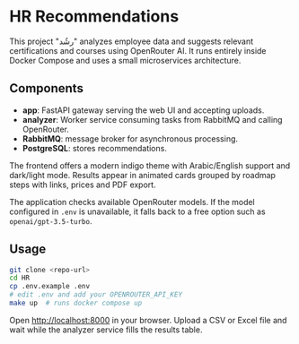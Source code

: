 # HR Recommendations

This project "رشُد" analyzes employee data and suggests relevant certifications and courses using OpenRouter AI. It runs entirely inside Docker Compose and uses a small microservices architecture.

## Components
- **app**: FastAPI gateway serving the web UI and accepting uploads.
- **analyzer**: Worker service consuming tasks from RabbitMQ and calling OpenRouter.
- **RabbitMQ**: message broker for asynchronous processing.
- **PostgreSQL**: stores recommendations.

The frontend offers a modern indigo theme with Arabic/English support and dark/light mode. Results appear in animated cards grouped by roadmap steps with links, prices and PDF export.

The application checks available OpenRouter models. If the model configured in `.env` is unavailable, it falls back to a free option such as `openai/gpt-3.5-turbo`.

## Usage
```bash
git clone <repo-url>
cd HR
cp .env.example .env
# edit .env and add your OPENROUTER_API_KEY
make up  # runs docker compose up
```
Open <http://localhost:8000> in your browser. Upload a CSV or Excel file and wait while the analyzer service fills the results table.
